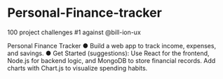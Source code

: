 # Personal-Finance-tracker
100 project challenges #1 against @bill-ion-ux

Personal Finance Tracker
● Build a web app to track income, expenses, and savings.
● Get Started (suggestions): Use React for the frontend, Node.js for backend logic, and MongoDB to
store financial records. Add charts with Chart.js to visualize spending habits.
